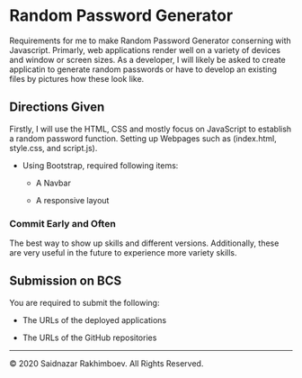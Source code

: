 # Random Password Generator

Requirements for me to make Random Password Generator conserning with Javascript. Primarly, web applications render well on a variety of devices and window or screen sizes. As a developer, I will likely be asked to create applicatin to generate random passwords or have to develop an existing files by pictures how these look like.

## Directions Given

Firstly, I will use the HTML, CSS and mostly focus on JavaScript to establish a random password function.
Setting up Webpages such as (index.html, style.css, and script.js).

- Using Bootstrap, required following items:

  - A Navbar

  - A responsive layout

### Commit Early and Often

The best way to show up skills and different versions. Additionally, these are very useful in the future to experience more variety skills.

## Submission on BCS

You are required to submit the following:

- The URLs of the deployed applications

- The URLs of the GitHub repositories

---

© 2020 Saidnazar Rakhimboev. All Rights Reserved.
